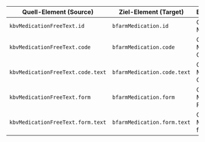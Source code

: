 | Quell-Element (Source) | Ziel-Element (Target) | Beschreibung |
|------------------------|-----------------------|--------------|
| `kbvMedicationFreeText.id` | `bfarmMedication.id` | Copies the Medication Id |
| `kbvMedicationFreeText.code` | `bfarmMedication.code` | Copies the Medication Code |
| `kbvMedicationFreeText.code.text` | `bfarmMedication.code.text` | Copies the Medication Code Text |
| `kbvMedicationFreeText.form` | `bfarmMedication.form` | Copies the Medication Form |
| `kbvMedicationFreeText.form.text` | `bfarmMedication.form.text` | Copies the Medication form Text |
